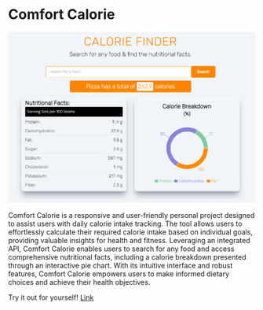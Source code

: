 # Comfort Calorie
![Example Image](ComfortCalorieSC.PNG)

Comfort Calorie is a responsive and user-friendly personal project designed to assist users with daily calorie intake tracking. The tool allows users to effortlessly calculate their required calorie intake based on individual goals, providing valuable insights for health and fitness. Leveraging an integrated API, Comfort Calorie enables users to search for any food and access comprehensive nutritional facts, including a calorie breakdown presented through an interactive pie chart. With its intuitive interface and robust features, Comfort Calorie empowers users to make informed dietary choices and achieve their health objectives.

Try it out for yourself!
[Link](https://comfort-calorie.vercel.app/)
